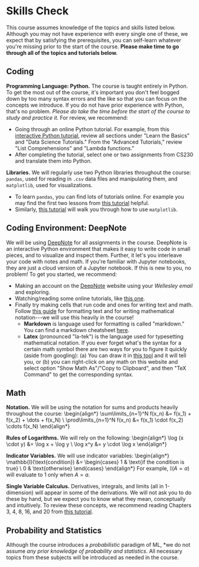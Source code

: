 # Skills Check

This course assumes knowledge of the topics and skills listed below. Although you may not have experience with every single one of these, we expect that by satisfying the prerequisites, you can self-learn whatever you're missing prior to the start of the course. **Please make time to go through all of the topics and tutorials below.**


## Coding

**Programming Language: Python.** The course is taught entirely in Python. To get the most out of the course, it's important you don't feel bogged down by too many syntax errors and the like so that you can focus on the concepts we introduce. If you do not have prior experience with Python, that's no problem. *Please do take the time before the start of the course to study and practice it.* For review, we recommend:
* Going through an online Python tutorial. For example, from this [interactive Python tutorial](https://www.learnpython.org/), review all sections under "Learn the Basics" and "Data Science Tutorials." From the "Advanced Tutorials," review "List Comprehensions" and "Lambda functions."
* After completing the tutorial, select one or two assignments from CS230 and translate them into Python.


**Libraries.** We will regularly use two Python libraries throughout the course: `pandas`, used for reading in `.csv` data files and manipulating them, and `matplotlib`, used for visualizations.
* To learn `pandas`, you can find lots of tutorials online. For example you may find the first two lessons from [this tutorial](https://www.kaggle.com/learn/pandas) helpful.
* Similarly, [this tutorial](https://www.w3schools.com/python/matplotlib_getting_started.asp) will walk you through how to use `matplotlib`.


## Coding Environment: DeepNote

We will be using [DeepNote](https://deepnote.com/) for all assignments in the course. DeepNote is an interactive Python environment that makes it easy to write code in small pieces, and to visualize and inspect them. Further, it let's you interleave your code with notes and math. If you're familiar with Jupyter notebooks, they are just a cloud version of a Jupyter notebook. If this is new to you, no problem! To get you started, we recommend:
* Making an account on the [DeepNote](https://deepnote.com/) website using your *Wellesley email* and exploring.
* Watching/reading some online tutorials, like [this one](https://www.youtube.com/watch?v=EW4lKlUnLGU).
* Finally try making cells that run code and ones for writing text and math. Follow [this guide](https://gtribello.github.io/mathNET/assets/notebook-writing.html) for formatting text and for writing mathematical notation---we will use this heavily in the course!
  * **Markdown** is language used for formatting is called "markdown." You can find a markdown cheatsheet [here](https://www.markdownguide.org/cheat-sheet/).
  * **Latex** (pronounced "la-tek") is the language used for typesetting mathematical notation. If you ever forget what's the syntax for a certain math symbol there are two ways for you to figure it quickly (aside from googling): (a) You can draw it in [this tool](https://detexify.kirelabs.org/classify.html) and it will tell you, or (b) you can right-click on any math on this website and select option "Show Math As"/"Copy to Clipboard", and then "TeX Command" to get the corresponding syntax. 



## Math

**Notation.** We will be using the notation for sums and products heavily throughout the course:
\begin{align*}
\sum\limits_{n=1}^N f(x_n) &= f(x_1) + f(x_2) + \dots + f(x_N) \\
\prod\limits_{n=1}^N f(x_n) &= f(x_1) \cdot f(x_2) \cdots f(x_N) 
\end{align*}

**Rules of Logarithms.** We will rely on the following:
\begin{align*}
\log (x \cdot y) &= \log x + \log y \\
\log x^y &= y \cdot \log x
\end{align*}

**Indicator Variables.** We will use indicator variables:
\begin{align*}
\mathbb{I}(\text{condition}) &= \begin{cases}
1 & \text{if the condition is true} \\
0 & \text{otherwise}
\end{cases}
\end{align*}
For example, $\mathbb{I}(A = a)$ will evaluate to 1 only when $A = a$. 

**Single Variable Calculus.** Derivatives, integrals, and limits (all in 1-dimension) will appear in some of the derivations. We will not ask you to do these by hand, but we expect you to know what they mean, conceptually and intuitively. To review these concepts, we recommend reading Chapters 3, 4, 8, 16, and 20 from [this tutorial](https://www.elevri.com/courses/calculus).



## Probability and Statistics

Although the course introduces a *probabilistic* paradigm of ML, *we do not assume *any prior knowledge of probability and statistics*. All necessary topics from these subjects will be introduced as needed in the course.


